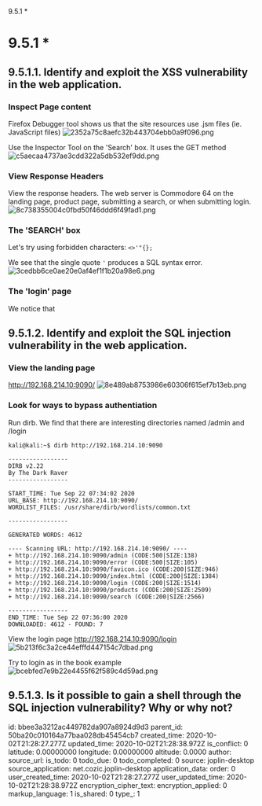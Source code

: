 9.5.1 *

# 9.5.1 *
## 9.5.1.1. Identify and exploit the XSS vulnerability in the web application.

### Inspect Page content
Firefox Debugger tool shows us that the site resources use .jsm files (ie. JavaScript files)
![2352a75c8aefc32b443704ebb0a9f096.png](:/3ecf918b185449ca89b92fc39a27be43)

Use the Inspector Tool on the 'Search' box. It uses the GET method
![c5aecaa4737ae3cdd322a5db532ef9dd.png](:/331c314416b14cf9986bcd65eda10970)

### View Response Headers
View the response headers. The web server is Commodore 64 on the landing page, product page, submitting a search, or when submitting login.
![8c738355004c0fbd50f46ddd6f49fad1.png](:/3da85aab5e4144e1a878c97f04c8efe3)

### The 'SEARCH' box
Let's try using forbidden characters: `<>'"{};`

We see that the single quote `'` produces a SQL syntax error.
![3cedbb6ce0ae20e0af4ef1f1b20a98e6.png](:/8f4866efb4d7435ba976789710b5364b)

### The 'login' page
We notice that 










## 9.5.1.2. Identify and exploit the SQL injection vulnerability in the web application.

### View the landing page
http://192.168.214.10:9090/
![8e489ab8753986e60306f615ef7b13eb.png](:/cfbd77f5d6834879ac7aa911548eb9c4)

### Look for ways to bypass authentiation
Run dirb. We find that there are interesting directories named /admin and /login
```plaintext
kali@kali:~$ dirb http://192.168.214.10:9090

-----------------
DIRB v2.22    
By The Dark Raver
-----------------

START_TIME: Tue Sep 22 07:34:02 2020
URL_BASE: http://192.168.214.10:9090/
WORDLIST_FILES: /usr/share/dirb/wordlists/common.txt

-----------------

GENERATED WORDS: 4612                                                          

---- Scanning URL: http://192.168.214.10:9090/ ----
+ http://192.168.214.10:9090/admin (CODE:500|SIZE:138)                                                                    
+ http://192.168.214.10:9090/error (CODE:500|SIZE:105)                                                                    
+ http://192.168.214.10:9090/favicon.ico (CODE:200|SIZE:946)                                                              
+ http://192.168.214.10:9090/index.html (CODE:200|SIZE:1384)                                                              
+ http://192.168.214.10:9090/login (CODE:200|SIZE:1514)                                                                   
+ http://192.168.214.10:9090/products (CODE:200|SIZE:2509)                                                                
+ http://192.168.214.10:9090/search (CODE:200|SIZE:2566)                                                                 
                                                                                                                          
-----------------
END_TIME: Tue Sep 22 07:36:00 2020
DOWNLOADED: 4612 - FOUND: 7
```

View the login page
http://192.168.214.10:9090/login
![5b213f6c3a2ce44efffd447154c7dbad.png](:/c56a474df67743a4a81e56ad8cd2c571)

Try to login as in the book example
![bcebfed7e9b22e4455f62f589c4d59ad.png](:/d0ce6af3af3944998182feb7509454a3)







## 9.5.1.3. Is it possible to gain a shell through the SQL injection vulnerability? Why or why not?


id: bbee3a3212ac449782da907a8924d9d3
parent_id: 50ba20c010164a77baa028db45454cb7
created_time: 2020-10-02T21:28:27.277Z
updated_time: 2020-10-02T21:28:38.972Z
is_conflict: 0
latitude: 0.00000000
longitude: 0.00000000
altitude: 0.0000
author: 
source_url: 
is_todo: 0
todo_due: 0
todo_completed: 0
source: joplin-desktop
source_application: net.cozic.joplin-desktop
application_data: 
order: 0
user_created_time: 2020-10-02T21:28:27.277Z
user_updated_time: 2020-10-02T21:28:38.972Z
encryption_cipher_text: 
encryption_applied: 0
markup_language: 1
is_shared: 0
type_: 1